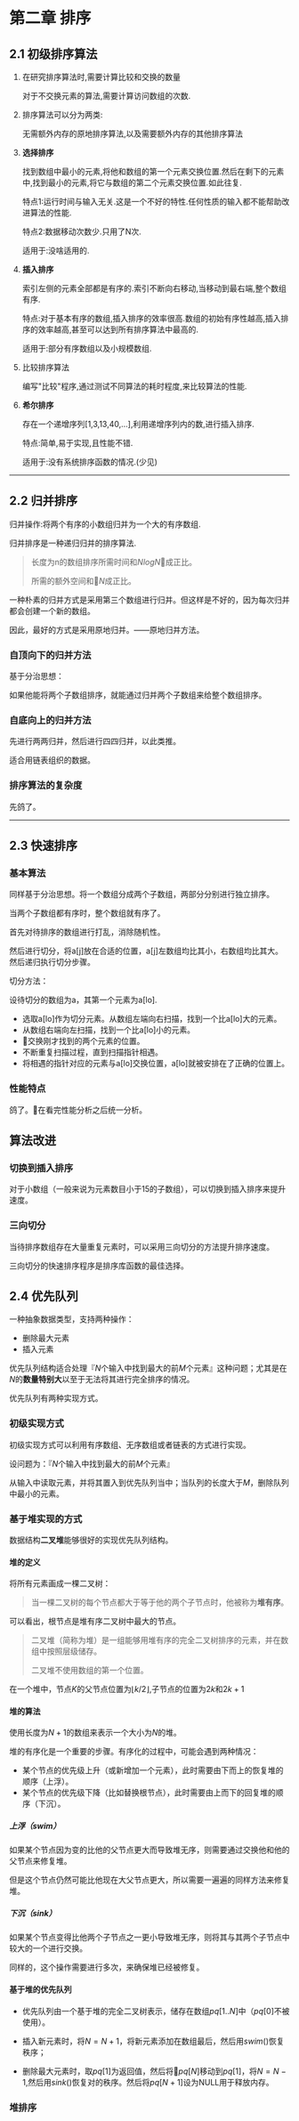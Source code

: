 # 第二章 排序

## 2.1 初级排序算法

1. 在研究排序算法时,需要计算比较和交换的数量

   对于不交换元素的算法,需要计算访问数组的次数.

2. 排序算法可以分为两类:

   无需额外内存的原地排序算法,以及需要额外内存的其他排序算法

3. **选择排序**

    找到数组中最小的元素,将他和数组的第一个元素交换位置.然后在剩下的元素中,找到最小的元素,将它与数组的第二个元素交换位置.如此往复.

    特点1:运行时间与输入无关.这是一个不好的特性.任何性质的输入都不能帮助改进算法的性能.

    特点2:数据移动次数少.只用了N次.

    适用于:没啥适用的.

4. **插入排序**

    索引左侧的元素全部都是有序的.索引不断向右移动,当移动到最右端,整个数组有序.

    特点:对于基本有序的数组,插入排序的效率很高.数组的初始有序性越高,插入排序的效率越高,甚至可以达到所有排序算法中最高的.

    适用于:部分有序数组以及小规模数组.

5. 比较排序算法

    编写"比较"程序,通过测试不同算法的耗时程度,来比较算法的性能.

6. **希尔排序**

    存在一个递增序列[1,3,13,40,...],利用递增序列内的数,进行插入排序.

    特点:简单,易于实现,且性能不错.

    适用于:没有系统排序函数的情况.(少见)
___

## 2.2 归并排序

归并操作:将两个有序的小数组归并为一个大的有序数组.

归并排序是一种递归归并的排序算法.

> 长度为n的数组排序所需时间和$NlogN$成正比。
>
> 所需的额外空间和$N$成正比。

一种朴素的归并方式是采用第三个数组进行归并。但这样是不好的，因为每次归并都会创建一个新的数组。

因此，最好的方式是采用原地归并。——原地归并方法。

### 自顶向下的归并方法

基于分治思想：

如果他能将两个子数组排序，就能通过归并两个子数组来给整个数组排序。

### 自底向上的归并方法

先进行两两归并，然后进行四四归并，以此类推。

适合用链表组织的数据。

### 排序算法的复杂度

先鸽了。

___

## 2.3 快速排序

### 基本算法

同样基于分治思想。将一个数组分成两个子数组，两部分分别进行独立排序。

当两个子数组都有序时，整个数组就有序了。

首先对待排序的数组进行打乱，消除随机性。

然后进行切分，将a[j]放在合适的位置，a[j]左数组均比其小，右数组均比其大。然后递归执行切分步骤。

切分方法：

设待切分的数组为a，其第一个元素为a[lo].

* 选取a[lo]作为切分元素。从数组左端向右扫描，找到一个比a[lo]大的元素。
* 从数组右端向左扫描，找到一个比a[lo]小的元素。
* 交换刚才找到的两个元素的位置。
* 不断重复扫描过程，直到扫描指针相遇。
* 将相遇的指针对应的元素与a[lo]交换位置，a[lo]就被安排在了正确的位置上。

### 性能特点

鸽了。在看完性能分析之后统一分析。

## 算法改进

### 切换到插入排序

对于小数组（一般来说为元素数目小于15的子数组），可以切换到插入排序来提升速度。

### 三向切分

当待排序数组存在大量重复元素时，可以采用三向切分的方法提升排序速度。

三向切分的快速排序程序是排序库函数的最佳选择。

## 2.4 优先队列

一种抽象数据类型，支持两种操作：

* 删除最大元素
* 插入元素

优先队列结构适合处理『$N$个输入中找到最大的前$M$个元素』这种问题；尤其是在$N$的**数量特别大**以至于无法将其进行完全排序的情况。

优先队列有两种实现方式。

### 初级实现方式

初级实现方式可以利用有序数组、无序数组或者链表的方式进行实现。

设问题为：『$N$个输入中找到最大的前$M$个元素』

从输入中读取元素，并将其置入到优先队列当中；当队列的长度大于$M$，删除队列中最小的元素。

### 基于堆实现的方式

数据结构**二叉堆**能够很好的实现优先队列结构。

#### 堆的定义

将所有元素画成一棵二叉树：

> 当一棵二叉树的每个节点都大于等于他的两个子节点时，他被称为**堆有序**。

可以看出，根节点是堆有序二叉树中最大的节点。

> 二叉堆（简称为堆）是一组能够用堆有序的完全二叉树排序的元素，并在数组中按照层级储存。
>
> 二叉堆不使用数组的第一个位置。

在一个堆中，节点$K$的父节点位置为$\lfloor k/2 \rfloor$,子节点的位置为$2k$和$2k+1$

#### 堆的算法

使用长度为$N+1$的数组来表示一个大小为$N$的堆。

堆的有序化是一个重要的步骤。有序化的过程中，可能会遇到两种情况：

* 某个节点的优先级上升（或新增加一个元素），此时需要由下而上的恢复堆的顺序（上浮）。
* 某个节点的优先级下降（比如替换根节点），此时需要由上而下的回复堆的顺序（下沉）。

##### 上浮（$swim$）

如果某个节点因为变的比他的父节点更大而导致堆无序，则需要通过交换他和他的父节点来修复堆。

但是这个节点仍然可能比他现在大父节点更大，所以需要一遍遍的同样方法来修复堆。

##### 下沉（$sink$）

如果某个节点变得比他两个子节点之一更小导致堆无序，则将其与其两个子节点中较大的一个进行交换。

同样的，这个操作需要进行多次，来确保堆已经被修复。

#### 基于堆的优先队列

* 优先队列由一个基于堆的完全二叉树表示，储存在数组$pq[1..N]$中（$pq[0]$不被使用）。

* 插入新元素时，将$N=N+1$，将新元素添加在数组最后，然后用$swim()$恢复秩序；

* 删除最大元素时，取$pq[1]$为返回值，然后将$pq[N]$移动到$pq[1]$，将$N=N-1$,然后用$sink()$恢复对的秩序。然后将$pq[N+1]$设为NULL用于释放内存。

### 堆排序